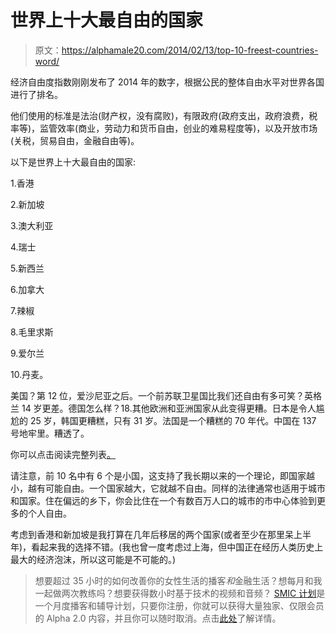 # 世界上十大最自由的国家

> 原文：<https://alphamale20.com/2014/02/13/top-10-freest-countries-word/>

经济自由度指数刚刚发布了 2014 年的数字，根据公民的整体自由水平对世界各国进行了排名。

他们使用的标准是法治(财产权，没有腐败)，有限政府(政府支出，政府浪费，税率等)，监管效率(商业，劳动力和货币自由，创业的难易程度等)，以及开放市场(关税，贸易自由，金融自由等)。

以下是世界上十大最自由的国家:

1.香港

2.新加坡

3.澳大利亚

4.瑞士

5.新西兰

6.加拿大

7.辣椒

8.毛里求斯

9.爱尔兰

10.丹麦。

美国？第 12 位，爱沙尼亚之后。一个前苏联卫星国比我们还自由有多可笑？英格兰 14 岁更差。德国怎么样？18.其他欧洲和亚洲国家从此变得更糟。日本是令人尴尬的 25 岁，韩国更糟糕，只有 31 岁。法国是一个糟糕的 70 年代。中国在 137 号地牢里。糟透了。

你可以点击阅读完整列表[。](http://www.heritage.org/index/ranking)

请注意，前 10 名中有 6 个是小国，这支持了我长期以来的一个理论，即国家越小，越有可能自由。一个国家越大，它就越不自由。同样的法律通常也适用于城市和国家。住在偏远的乡下，你会比住在一个有数百万人口的城市的市中心体验到更多的个人自由。

考虑到香港和新加坡是我打算在几年后移居的两个国家(或者至少在那里呆上半年)，看起来我的选择不错。(我也曾一度考虑过上海，但中国正在经历人类历史上最大的经济泡沫，所以这可能是不可能的。)

> 想要超过 35 小时的如何改善你的女性生活的播客*和*金融生活？想每月和我一起做两次教练吗？想要获得数小时基于技术的视频和音频？ [SMIC 计划](https://alphamale20.kartra.com/page/vIL17)是一个月度播客和辅导计划，只要你注册，你就可以获得大量独家、仅限会员的 Alpha 2.0 内容，并且你可以随时取消。点击[此处](https://alphamale20.kartra.com/page/vIL17)了解详情。
> 
> 
